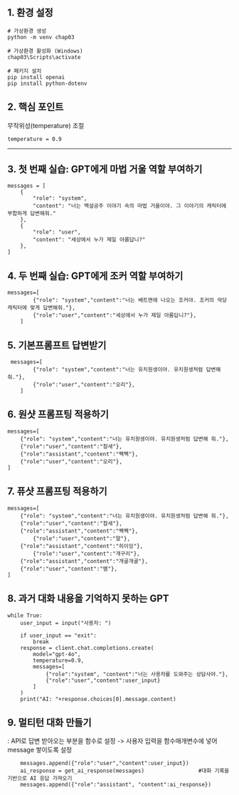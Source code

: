 ## 1. 환경 설정

```
# 가상환경 생성
python -m venv chap03

# 가상환경 활성화 (Windows)
chap03\Scripts\activate

# 패키지 설치
pip install openai
pip install python-dotenv

```

## 2. 핵심 포인트

무작위성(temperature) 조절

```
temperature = 0.9

```

---

## 3. 첫 번째 실습: GPT에게 마법 거울 역할 부여하기

```
messages = [
    {
        "role": "system",
        "content": "너는 백설공주 이야기 속의 마법 거울이야. 그 이야기의 캐릭터에 부합하게 답변해줘."
    },
    {
        "role": "user",
        "content": "세상에서 누가 제일 아름답니?"
    },
]

```

## 4. 두 번째 실습: GPT에게 조커 역할 부여하기

```
messages=[
        {"role": "system","content":"너는 배트맨에 나오는 조커야. 조커의 악당 캐릭터에 맞게 답변해줘."},
        {"role":"user","content":"세상에서 누가 제일 아름답니?"},
    ]

```

## 5. 기본프롬프트 답변받기

```
 messages=[
        {"role": "system","content":"너는 유치원생이야. 유치원생처럼 답변해 줘."},
        {"role":"user","content":"오리"},
    ]

```

## 6. 원샷 프롬프팅 적용하기

```
messages=[
    {"role": "system","content":"너는 유치원생이야. 유치원생처럼 답변해 줘."},
    {"role":"user","content":"참새"},
    {"role":"assistant","content":"짹짹"},
    {"role":"user","content":"오리"},
]

```

## 7. 퓨샷 프롬프팅 적용하기

```
messages=[
    {"role": "system","content":"너는 유치원생이야. 유치원생처럼 답변해 줘."},
    {"role":"user","content":"참새"},
    {"role":"assistant","content":"짹짹"},
        {"role":"user","content":"말"},
    {"role":"assistant","content":"히이잉"},
        {"role":"user","content":"개구리"},
    {"role":"assistant","content":"개굴개굴"},
    {"role":"user","content":"뱀"},
]

```

## 8. 과거 대화 내용을 기억하지 못하는 GPT

```
while True:
    user_input = input("사용자: ")

    if user_input == "exit":
        break
    response = client.chat.completions.create(
        model="gpt-4o",
        temperature=0.9,
        messages=[
            {"role":"system", "content":"너는 사용자를 도와주는 상담사야."},
            {"role":"user","content":user_input}
        ]
    )
    print("AI: "+response.choices[0].message.content)

```

## 9. 멀티턴 대화 만들기

: API로 답변 받아오는 부분을 함수로 설정 -> 사용자 입력을 함수매개변수에 넣어 message 쌓이도록 설정

```
    messages.append({"role":"user","content":user_input})
    ai_response = get_ai_response(messages)                 #대화 기록을 기반으로 AI 응답 가져오기
    messages.append({"role":"assistant", "content":ai_response})
```
